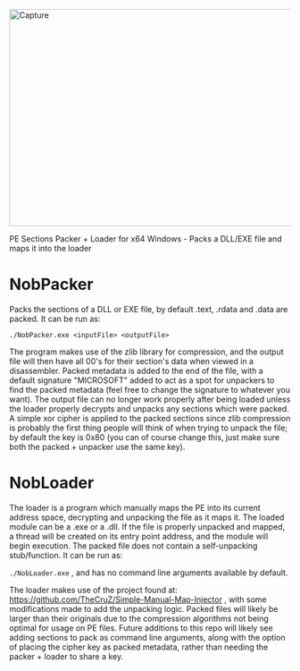 <img width="850" height="388" alt="Capture" src="https://github.com/user-attachments/assets/7b5dc735-0901-4448-a4fe-20fc0e93ab1b" />

PE Sections Packer + Loader for x64 Windows - Packs a DLL/EXE file and maps it into the loader

# NobPacker
Packs the sections of a DLL or EXE file, by default .text, .rdata and .data are packed. It can be run as:

`./NobPacker.exe <inputFile> <outputFile>`  

The program makes use of the zlib library for compression, and the output file will then have all 00's for their section's data when viewed in a disassembler. Packed metadata is added to the end of the file, with a default signature "MICROSOFT" added to act as a spot for unpackers to find the packed metadata (feel free to change the signature to whatever you want). The output file can no longer work properly after being loaded unless the loader properly decrypts and unpacks any sections which were packed. A simple xor cipher is applied to the packed sections since zlib compression is probably the first thing people will think of when trying to unpack the file; by default the key is 0x80 (you can of course change this, just make sure both the packed + unpacker use the same key).

# NobLoader
The loader is a program which manually maps the PE into its current address space, decrypting and unpacking the file as it maps it. The loaded module can be a .exe or a .dll. If the file is properly unpacked and mapped, a thread will be created on its entry point address, and the module will begin execution. The packed file does not contain a self-unpacking stub/function. It can be run as:

`./NobLoader.exe` , and has no command line arguments available by default.  

The loader makes use of the project found at: https://github.com/TheCruZ/Simple-Manual-Map-Injector , with some modifications made to add the unpacking logic. Packed files will likely be larger than their originals due to the compression algorithms not being optimal for usage on PE files. Future additions to this repo will likely see adding sections to pack as command line arguments, along with the option of placing the cipher key as packed metadata, rather than needing the packer + loader to share a key.   




